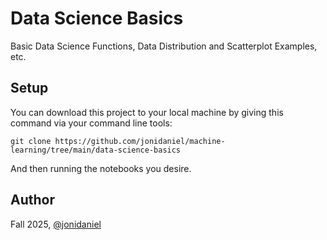 # Data Science Basics

Basic Data Science Functions, Data Distribution and Scatterplot Examples, etc.

## Setup

You can download this project to your local machine by giving this command via your command line tools:

`git clone https://github.com/jonidaniel/machine-learning/tree/main/data-science-basics`

And then running the notebooks you desire.

## Author

Fall 2025, [@jonidaniel](https://github.com/jonidaniel)
